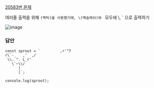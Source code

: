 [20583번 문제](https://www.acmicpc.net/problem/25083)  

여러줄 출력을 위해 ``(백틱)을 사용했기에, \(백슬래쉬)와 `` 모두에 \\, \` 으로 출력하기

![image](https://user-images.githubusercontent.com/49461207/178151726-88dd653b-0e4d-4148-a32c-fd672438eef9.png)  

### 답안
```
const sprout = `         ,r'"7 
r\`-_   ,'  ,/ 
 \\. ". L_r' 
   \`~\\/ 
      | 
      |`;

console.log(sprout);
```
